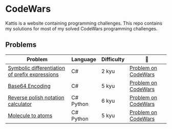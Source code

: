 # CodeWars

Kattis is a website containing programming challenges.
This repo contains my solutions for most of my solved CodeWars programming challenges.

## Problems
| Problem | Language | Difficulty | :link: |
| - | - | - | - |
| [Symbolic differentiation of prefix expressions](https://github.com/IceColors/CodeWars/tree/main/DifferentionPrefix) | C# | 2 kyu| [Problem on CodeWars](https://www.codewars.com/kata/584daf7215ac503d5a0001ae/train/csharp) |
| [Base64 Encoding](https://github.com/IceColors/CodeWars/tree/main/Base64Encoding) | C# | 5 kyu| [Problem on CodeWars](https://www.codewars.com/kata/5270f22f862516c686000161/train/csharp) |
| [Reverse polish notation calculator](https://github.com/IceColors/CodeWars/tree/main/ReversePolish) | C# Python | 6 kyu| [Problem on CodeWars](https://www.codewars.com/kata/52f78966747862fc9a0009ae/train/csharp) |
| [Molecule to atoms](https://github.com/IceColors/CodeWars/tree/main/Molecule2Atoms) | C# Python | 5 kyu| [Problem on CodeWars](https://www.codewars.com/kata/52f831fa9d332c6591000511/train/csharp) |
